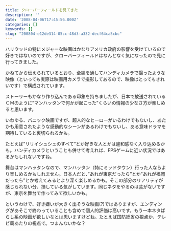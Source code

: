 ```yaml
---
title: クローバーフィールドを見てきた
description: ''
date: '2008-04-06T17:45:56.000Z'
categories: []
keywords: []
slug: "200804-e12de314-05cc-48d3-a332-decf64ca5cbc"
---
```

ハリウッドの特にメジャーな映画はかなりアメリカ政府の影響を受けているので好きではないのですが、クローバーフィールドはなんとなく気になったので見に行ってきました。

かねてから伝えられているとおり、全編を通してハンディカメラで撮ったような映像（といっても実際は映画用カメラで撮影してあるので、映像はとってもきれいです）で構成されています。

ストーリーもかなり作り込んである印象を持ちましたが、日本で放送されているＣＭのように”マンハッタンで何かが起こった”くらいの情報の少なさ方が楽しめると思います。

いわゆる、パニック映画ですが、超人的なヒーローがいるわけでもないし、あたかも用意されたような感動的なシーンがあるわけでもないし、ある意味ドラマを期待していると裏切られるかも。

たとえば”リリイシュシュのすべて”とか好きな人とかは違和感なく入り込めるかも。ハンディカメラということも併せて考えれば、FPSゲームに近い状況ではあるかもしれないですね。

舞台はマンハッタンなので、マンハッタン（特にミッドタウン）行った人ならより楽しめるかもしれません。日本人だと、”あれが東京だったら”とか”あれが福岡だったら”とか考えてみるとより深く楽しめるかも。そこの部分のリアリティが感じられない分、損している気がしています。同じネタをやるのは芸がないですが、東京を舞台で作ってみて欲しいかも。

というわけで、好き嫌いが大きく出そうな映画(?)ではありますが、エンディングがあそこで終わっていることも含めて個人的評価は高いです。もう一本ネタばらし系の映画が欲しいなとは思いますけどね。たとえば国防総省の視点か、テレビ局あたりの視点で。つまんないかな？